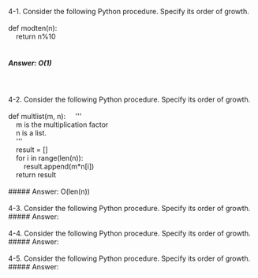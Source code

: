 4-1. Consider the following Python procedure. Specify its order of growth.  
<br />
def modten(n):    
&nbsp;&nbsp;&nbsp;&nbsp;return n%10  
<br />
##### Answer: O(1)        
<br />
<br />
4-2. Consider the following Python procedure. Specify its order of growth.       
<br /><br /> 
def multlist(m, n):  
&nbsp;&nbsp;&nbsp;&nbsp;'''<br />
&nbsp;&nbsp;&nbsp;&nbsp;m is the multiplication factor<br />
&nbsp;&nbsp;&nbsp;&nbsp;n is a list.<br />
&nbsp;&nbsp;&nbsp;&nbsp;''' <br />
&nbsp;&nbsp;&nbsp;&nbsp;result = [] <br />
&nbsp;&nbsp;&nbsp;&nbsp;for i in range(len(n)): <br />
&nbsp;&nbsp;&nbsp;&nbsp;&nbsp;&nbsp;&nbsp;&nbsp;result.append(m&ast;n[i])<br />
&nbsp;&nbsp;&nbsp;&nbsp;return result <br />
<br />
##### Answer: O(len(n))             
<br />
<br />
4-3. Consider the following Python procedure. Specify its order of growth.        
##### Answer:        
<br />
<br />
4-4. Consider the following Python procedure. Specify its order of growth.    
##### Answer:        
<br />
<br />
4-5. Consider the following Python procedure. Specify its order of growth.    
##### Answer:
